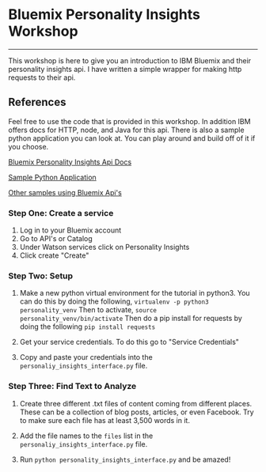 # Bluemix Personality Insights Workshop
---

This workshop is here to give you an introduction to IBM Bluemix and their personality insights api. I have written a simple wrapper for making http requests to their api.

## References

Feel free to use  the code that is provided in this workshop. In addition IBM offers docs for HTTP, node, and Java for this api. There is also a sample python application you can look at. You can play around and build off of it if you choose.

[Bluemix Personality Insights Api Docs](http://www.ibm.com/smarterplanet/us/en/ibmwatson/developercloud/personality-insights/api/v2/?node#introduction)

[Sample Python Application](https://github.com/watson-developer-cloud/personality-insights-python)

[Other samples using Bluemix Api's](https://github.com/watson-developer-cloud)

### Step One: Create a service

1. Log in to your Bluemix account
2. Go to API's or Catalog
3. Under Watson services click on Personality Insights
4. Click create "Create"

### Step Two: Setup

1. Make a new python virtual environment for the tutorial in python3. You can do this by doing the following, `virtualenv -p python3 personality_venv` Then to activate, `source personality_venv/bin/activate` Then do a pip install for requests by doing the following `pip install requests`

2. Get your service credentials. To do this go to "Service Credentials"

3. Copy and paste your credentials into the `personaliy_insights_interface.py` file.

### Step Three: Find Text to Analyze

1. Create three different .txt files of content coming from different places. These can be a collection of blog posts, articles, or even Facebook. Try to make sure each file has at least 3,500 words in it.

2. Add the file names to the `files` list in the `personaliy_insights_interface.py` file.

3. Run `python personality_insights_interface.py` and be amazed!
